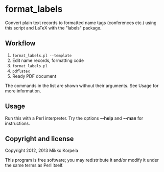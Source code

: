 format_labels
=============

Convert plain text records to formatted name tags (conferences etc.) using this script and LaTeX with the "labels" package.

Workflow
--------

1. `format_labels.pl --template`
2. Edit name records, formatting code
3. `format_labels.pl`
4. `pdflatex`
5. Ready PDF document

The commands in the list are shown without their arguments. See Usage for more information.

Usage
-----

Run this with a Perl interpreter.  Try the options **--help** and **--man** for instructions.

Copyright and license
---------------------

Copyright 2012, 2013 Mikko Korpela

This program is free software; you may redistribute it and/or modify it under the same terms as Perl itself.
